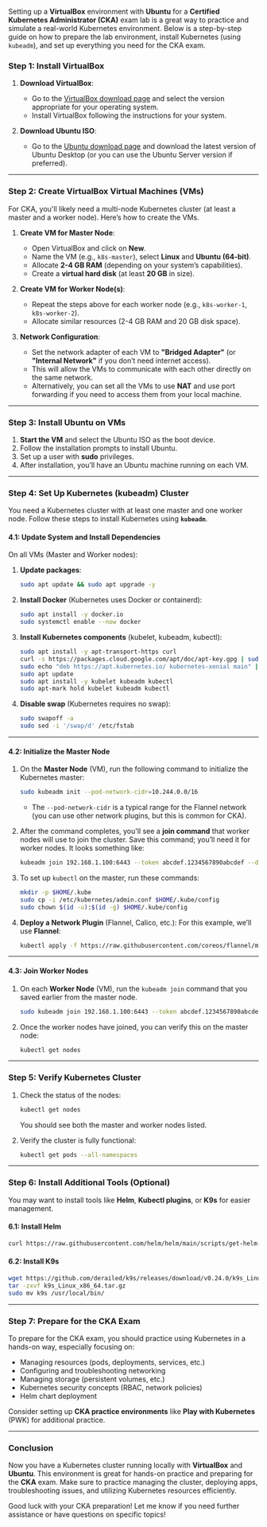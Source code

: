 Setting up a **VirtualBox** environment with **Ubuntu** for a **Certified Kubernetes Administrator (CKA)** exam lab is a great way to practice and simulate a real-world Kubernetes environment.
Below is a step-by-step guide on how to prepare the lab environment, install Kubernetes (using `kubeadm`), and set up everything you need for the CKA exam.

### **Step 1: Install VirtualBox**

1. **Download VirtualBox**:

   * Go to the [VirtualBox download page](https://www.virtualbox.org/wiki/Downloads) and select the version appropriate for your operating system.
   * Install VirtualBox following the instructions for your system.

2. **Download Ubuntu ISO**:

   * Go to the [Ubuntu download page](https://ubuntu.com/download/desktop) and download the latest version of Ubuntu Desktop (or you can use the Ubuntu Server version if preferred).

---

### **Step 2: Create VirtualBox Virtual Machines (VMs)**

For CKA, you'll likely need a multi-node Kubernetes cluster (at least a master and a worker node). Here’s how to create the VMs.

1. **Create VM for Master Node**:

   * Open VirtualBox and click on **New**.
   * Name the VM (e.g., `k8s-master`), select **Linux** and **Ubuntu (64-bit)**.
   * Allocate **2-4 GB RAM** (depending on your system’s capabilities).
   * Create a **virtual hard disk** (at least **20 GB** in size).

2. **Create VM for Worker Node(s)**:

   * Repeat the steps above for each worker node (e.g., `k8s-worker-1`, `k8s-worker-2`).
   * Allocate similar resources (2-4 GB RAM and 20 GB disk space).

3. **Network Configuration**:

   * Set the network adapter of each VM to **"Bridged Adapter"** (or **"Internal Network"** if you don’t need internet access).
   * This will allow the VMs to communicate with each other directly on the same network.
   * Alternatively, you can set all the VMs to use **NAT** and use port forwarding if you need to access them from your local machine.

---

### **Step 3: Install Ubuntu on VMs**

1. **Start the VM** and select the Ubuntu ISO as the boot device.
2. Follow the installation prompts to install Ubuntu.
3. Set up a user with **sudo** privileges.
4. After installation, you’ll have an Ubuntu machine running on each VM.

---

### **Step 4: Set Up Kubernetes (kubeadm) Cluster**

You need a Kubernetes cluster with at least one master and one worker node. Follow these steps to install Kubernetes using **`kubeadm`**.

#### 4.1: Update System and Install Dependencies

On all VMs (Master and Worker nodes):

1. **Update packages**:

   ```bash
   sudo apt update && sudo apt upgrade -y
   ```

2. **Install Docker** (Kubernetes uses Docker or containerd):

   ```bash
   sudo apt install -y docker.io
   sudo systemctl enable --now docker
   ```

3. **Install Kubernetes components** (kubelet, kubeadm, kubectl):

   ```bash
   sudo apt install -y apt-transport-https curl
   curl -s https://packages.cloud.google.com/apt/doc/apt-key.gpg | sudo apt-key add -
   sudo echo "deb https://apt.kubernetes.io/ kubernetes-xenial main" | sudo tee -a /etc/apt/sources.list.d/kubernetes.list
   sudo apt update
   sudo apt install -y kubelet kubeadm kubectl
   sudo apt-mark hold kubelet kubeadm kubectl
   ```

4. **Disable swap** (Kubernetes requires no swap):

   ```bash
   sudo swapoff -a
   sudo sed -i '/swap/d' /etc/fstab
   ```

---

#### 4.2: Initialize the Master Node

1. On the **Master Node** (VM), run the following command to initialize the Kubernetes master:

   ```bash
   sudo kubeadm init --pod-network-cidr=10.244.0.0/16
   ```

   * The `--pod-network-cidr` is a typical range for the Flannel network (you can use other network plugins, but this is common for CKA).

2. After the command completes, you'll see a **join command** that worker nodes will use to join the cluster. Save this command; you’ll need it for worker nodes. It looks something like:

   ```bash
   kubeadm join 192.168.1.100:6443 --token abcdef.1234567890abcdef --discovery-token-ca-cert-hash sha256:...
   ```

3. To set up `kubectl` on the master, run these commands:

   ```bash
   mkdir -p $HOME/.kube
   sudo cp -i /etc/kubernetes/admin.conf $HOME/.kube/config
   sudo chown $(id -u):$(id -g) $HOME/.kube/config
   ```

4. **Deploy a Network Plugin** (Flannel, Calico, etc.):
   For this example, we’ll use **Flannel**:

   ```bash
   kubectl apply -f https://raw.githubusercontent.com/coreos/flannel/master/Documentation/kube-flannel.yml
   ```

---

#### 4.3: Join Worker Nodes

1. On each **Worker Node** (VM), run the `kubeadm join` command that you saved earlier from the master node.

   ```bash
   sudo kubeadm join 192.168.1.100:6443 --token abcdef.1234567890abcdef --discovery-token-ca-cert-hash sha256:...
   ```

2. Once the worker nodes have joined, you can verify this on the master node:

   ```bash
   kubectl get nodes
   ```

---

### **Step 5: Verify Kubernetes Cluster**

1. Check the status of the nodes:

   ```bash
   kubectl get nodes
   ```

   You should see both the master and worker nodes listed.

2. Verify the cluster is fully functional:

   ```bash
   kubectl get pods --all-namespaces
   ```

---

### **Step 6: Install Additional Tools (Optional)**

You may want to install tools like **Helm**, **Kubectl plugins**, or **K9s** for easier management.

#### 6.1: Install Helm

```bash
curl https://raw.githubusercontent.com/helm/helm/main/scripts/get-helm-3 | bash
```

#### 6.2: Install K9s

```bash
wget https://github.com/derailed/k9s/releases/download/v0.24.0/k9s_Linux_x86_64.tar.gz
tar -zxvf k9s_Linux_x86_64.tar.gz
sudo mv k9s /usr/local/bin/
```

---

### **Step 7: Prepare for the CKA Exam**

To prepare for the CKA exam, you should practice using Kubernetes in a hands-on way, especially focusing on:

* Managing resources (pods, deployments, services, etc.)
* Configuring and troubleshooting networking
* Managing storage (persistent volumes, etc.)
* Kubernetes security concepts (RBAC, network policies)
* Helm chart deployment

Consider setting up **CKA practice environments** like **Play with Kubernetes** (PWK) for additional practice.

---

### **Conclusion**

Now you have a Kubernetes cluster running locally with **VirtualBox** and **Ubuntu**. 
This environment is great for hands-on practice and preparing for the **CKA** exam.
Make sure to practice managing the cluster, deploying apps, troubleshooting issues, and utilizing Kubernetes resources efficiently.

Good luck with your CKA preparation! Let me know if you need further assistance or have questions on specific topics!
